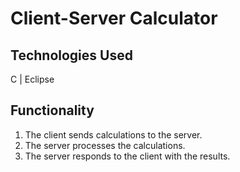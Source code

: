 # Client-Server Calculator 

## Technologies Used

C | Eclipse

## Functionality

1. The client sends calculations to the server.
2. The server processes the calculations.
3. The server responds to the client with the results.
